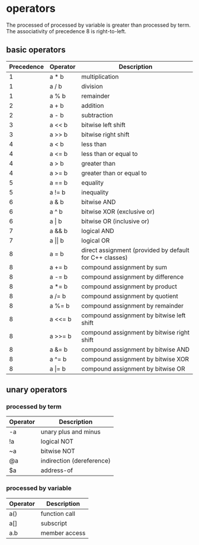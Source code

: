 # operators
The processed of processed by variable is greater than processed by term.
The associativity of precedence 8 is right-to-left.
## basic operators
|Precedence|Operator|Description|
|-|-|-|
|1|a * b|multiplication|
|1|a / b|division|
|1|a % b|remainder|
|2|a + b|addition|
|2|a - b|subtraction|
|3|a << b|bitwise left shift|
|3|a >> b|bitwise right shift|
|4|a < b|less than|
|4|a <= b|less than or equal to|
|4|a > b|greater than|
|4|a >= b|greater than or equal to|
|5|a == b|equality|
|5|a != b|inequality|
|6|a & b|bitwise AND|
|6|a ^ b|bitwise XOR (exclusive or)|
|6|a \| b|bitwise OR (inclusive or)|
|7|a && b|logical AND|
|7|a \|\| b|logical OR|
|8|a = b|direct assignment (provided by default for C++ classes)|
|8|a += b|compound assignment by sum|
|8|a -= b|compound assignment by difference|
|8|a *= b|compound assignment by product|
|8|a /= b|compound assignment by quotient|
|8|a %= b|compound assignment by remainder|
|8|a <<= b|compound assignment by bitwise left shift|
|8|a >>= b|compound assignment by bitwise right shift|
|8|a &= b|compound assignment by bitwise AND|
|8|a ^= b|compound assignment by bitwise XOR|
|8|a \|= b|compound assignment by bitwise OR|
## unary operators
### processed by term
|Operator|Description|
|-|-|
|-a|unary plus and minus|
|!a|logical NOT|
|~a|bitwise NOT|
|@a|indirection (dereference)|
|$a|address-of|
### processed by variable
|Operator|Description|
|-|-|
|a()|function call|
|a[]|subscript|
|a.b|member access|
